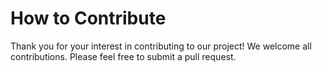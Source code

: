 # How to Contribute

Thank you for your interest in contributing to our project! We welcome all contributions. Please feel free to submit a pull request.
